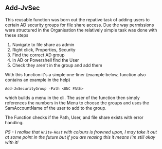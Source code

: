## Add-JvSec

This reusable function was born out the repative task of adding users to certain AD security groups for file share access.  Due the way permissions were structured in the Organisation the relatively simple task was done with these steps

1. Navigate to file share as admin
1. Right click, Properties, Security 
1. Find the correct AD group
1. In AD or Powershell find the User
1. Check they aren't in the group and add them

With this function it's a simple one-liner (example below, function also contains an example in the help)

``Add-JvSecurityGroup -Path <UNC PAth>``

which builds a menu in the cli.  The user of the function then simply references the numbers in the Menu to choose the groups and uses the SamAccountName of the user to add to the group.

The Function checks if the Path, User, and file share exists with error handling.

*PS - I realise that ``Write-Host`` with colours is frowned upon, I may take it out at some point in the future but if you are reasing this it means I'm still okay with it!*